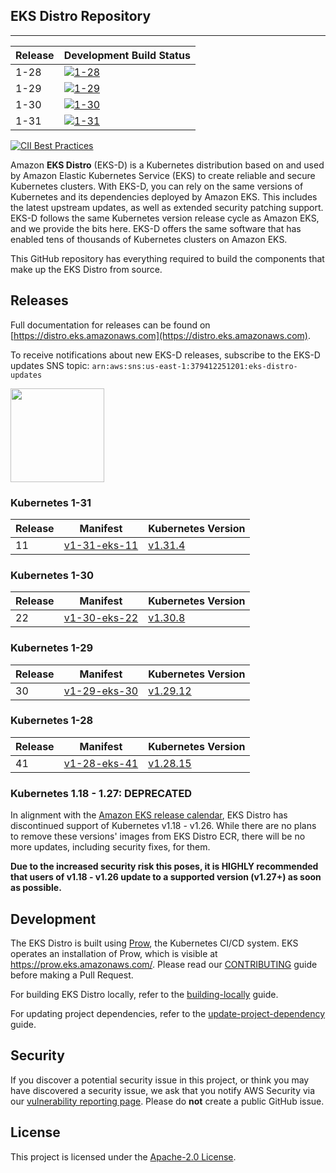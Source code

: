 ## EKS Distro Repository
---

| Release | Development Build Status                                                                                                                  |
|---------|-------------------------------------------------------------------------------------------------------------------------------------------|
| 1-28    | [![1-28](https://prow.eks.amazonaws.com/badge.svg?jobs=build-1-28-postsubmit)](https://prow.eks.amazonaws.com/?job=build-1-28-postsubmit) |
| 1-29    | [![1-29](https://prow.eks.amazonaws.com/badge.svg?jobs=build-1-29-postsubmit)](https://prow.eks.amazonaws.com/?job=build-1-29-postsubmit) |
| 1-30    | [![1-30](https://prow.eks.amazonaws.com/badge.svg?jobs=build-1-30-postsubmit)](https://prow.eks.amazonaws.com/?job=build-1-30-postsubmit) |
| 1-31    | [![1-31](https://prow.eks.amazonaws.com/badge.svg?jobs=build-1-31-postsubmit)](https://prow.eks.amazonaws.com/?job=build-1-31-postsubmit) |

[![CII Best Practices](https://bestpractices.coreinfrastructure.org/projects/6111/badge)](https://bestpractices.coreinfrastructure.org/projects/6111)

Amazon **EKS Distro** (EKS-D) is a Kubernetes distribution based on and used by
Amazon Elastic Kubernetes Service (EKS) to create reliable and secure Kubernetes
clusters. With EKS-D, you can rely on the same versions of Kubernetes and its
dependencies deployed by Amazon EKS. This includes the latest upstream updates,
as well as extended security patching support. EKS-D follows the same Kubernetes
version release cycle as Amazon EKS, and we provide the bits here. EKS-D offers
the same software that has enabled tens of thousands of Kubernetes clusters on
Amazon EKS.

This GitHub repository has everything required to build the components that make
up the EKS Distro from source.

## Releases

Full documentation for releases can be found on [https://distro.eks.amazonaws.com](https://distro.eks.amazonaws.com).

To receive notifications about new EKS-D releases, subscribe to the EKS-D updates SNS topic:
`arn:aws:sns:us-east-1:379412251201:eks-distro-updates`

[<img src="docs/contents/certified-kubernetes-1.26-color.svg" height=150>](https://github.com/cncf/k8s-conformance/pull/2507)
<!--
Source: https://github.com/cncf/artwork/tree/master/projects/kubernetes/certified-kubernetes
-->

### Kubernetes 1-31

| Release | Manifest | Kubernetes Version |
| -- | --- | --- |
| 11 | [v1-31-eks-11](https://distro.eks.amazonaws.com/kubernetes-1-31/kubernetes-1-31-eks-11.yaml) | [v1.31.4](https://github.com/kubernetes/kubernetes/release/tag/v1.31.4) |

### Kubernetes 1-30

| Release | Manifest | Kubernetes Version |
| -- | --- | --- |
| 22 | [v1-30-eks-22](https://distro.eks.amazonaws.com/kubernetes-1-30/kubernetes-1-30-eks-22.yaml) | [v1.30.8](https://github.com/kubernetes/kubernetes/release/tag/v1.30.8) |

### Kubernetes 1-29

| Release | Manifest | Kubernetes Version |
| -- | --- | --- |
| 30 | [v1-29-eks-30](https://distro.eks.amazonaws.com/kubernetes-1-29/kubernetes-1-29-eks-30.yaml) | [v1.29.12](https://github.com/kubernetes/kubernetes/release/tag/v1.29.12) |

### Kubernetes 1-28

| Release | Manifest | Kubernetes Version |
| -- | --- | --- |
| 41 | [v1-28-eks-41](https://distro.eks.amazonaws.com/kubernetes-1-28/kubernetes-1-28-eks-41.yaml) | [v1.28.15](https://github.com/kubernetes/kubernetes/release/tag/v1.28.15) |

### Kubernetes 1.18 - 1.27: DEPRECATED

In alignment with the [Amazon EKS release calendar](https://docs.aws.amazon.com/eks/latest/userguide/kubernetes-versions.html#kubernetes-release-calendar),
EKS Distro has discontinued support of Kubernetes v1.18 - v1.26. While there are
no plans to remove these versions' images from EKS Distro ECR, there will be no
more updates, including security fixes, for them.

**Due to the increased security risk this poses, it is HIGHLY recommended that
users of v1.18 - v1.26 update to a supported version (v1.27+) as soon as
possible.**

## Development

The EKS Distro is built using
[Prow](https://github.com/kubernetes/test-infra/tree/master/prow), the
Kubernetes CI/CD system. EKS operates an installation of Prow, which is visible
at https://prow.eks.amazonaws.com/. Please read our
[CONTRIBUTING](CONTRIBUTING.md) guide before making a Pull Request.

For building EKS Distro locally, refer to the
[building-locally](docs/development/building-locally.md) guide.

For updating project dependencies, refer to the
[update-project-dependency](docs/development/update-project-dependency.md) guide.

## Security

If you discover a potential security issue in this project, or think you may
have discovered a security issue, we ask that you notify AWS Security via our
[vulnerability reporting page](http://aws.amazon.com/security/vulnerability-reporting/).
Please do **not** create a public GitHub issue.

## License

This project is licensed under the [Apache-2.0 License](LICENSE).
